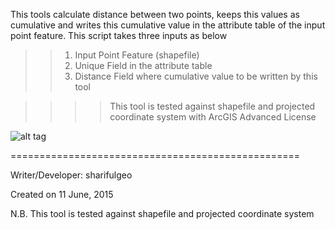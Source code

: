 This tools calculate distance between two points, keeps this values as  cumulative and writes this cumulative value in the attribute table of the input point feature.
This script takes three inputs as below
>>1. Input Point Feature (shapefile)
>>2. Unique Field in the attribute table
>>3. Distance Field where cumulative value to be written by this tool


>>>>This tool is tested against shapefile and projected coordinate system with ArcGIS Advanced License

![alt tag](http://i.imgur.com/2QyzZQQ.png)


==================================================


Writer/Developer: sharifulgeo

Created on 11 June, 2015

N.B. This tool is tested against shapefile and projected coordinate system
